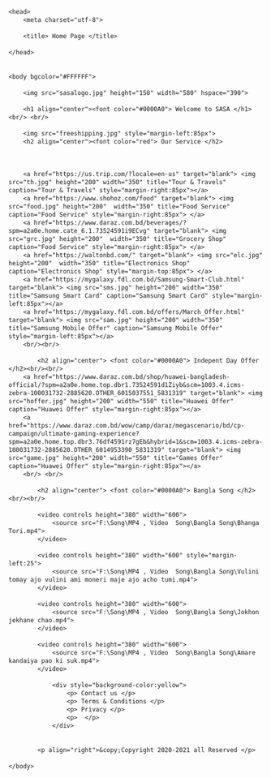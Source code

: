<!DOCTYPE html>

<html lang="en">

	<head>
		<meta charset="utf-8">
	
		<title> Home Page </title>
	
	</head>
	
	
	<body bgcolor="#FFFFFF">
	
		<img src="sasalogo.jpg" height="150" width="580" hspace="390">
	
		<h1 align="center"><font color="#0000A0"> Welcome to SASA </h1> <br/> <br/>
		
		<img src="freeshipping.jpg" style="margin-left:85px">
		<h2 align="center"><font color="red"> Our Service </h2>
		
		

		<a href="https://us.trip.com/?locale=en-us" target="blank"> <img src="th.jpg" height="200" width="350" title="Tour & Travels" caption="Tour & Travels" style="margin-right:85px"></a>
		<a href="https://www.shohoz.com/food" target="blank"> <img src="food.jpg" height="200"  width="350" title="Food Service" caption="Food Service" style="margin-right:85px"> </a>
		<a href="https://www.daraz.com.bd/beverages/?spm=a2a0e.home.cate_6.1.73524591i9ECvg" target="blank"> <img src="grc.jpg" height="200"  width="350" title="Grocery Shop" caption="Food Service" style="margin-right:85px"> </a>
		<a href="https://waltonbd.com/" target="blank"> <img src="elc.jpg" height="200"  width="350" title="Electronics Shop" caption="Electronics Shop" style="margin-top:85px"> </a>
		<a href="https://mygalaxy.fdl.com.bd/Samsung-Smart-Club.html" target="blank"> <img src="sms.jpg" height="200" width="350" title="Samsung Smart Card" caption="Samsung Smart Card" style="margin-left:85px"></a>
		<a href="https://mygalaxy.fdl.com.bd/offers/March_Offer.html" target="blank"> <img src="sam.jpg" height="200" width="350" title="Samsung Mobile Offer" caption="Samsung Mobile Offer" style="margin-left:85px"></a>
		<br/><br/>
		
			<h2 align="center"> <font color="#0000A0"> Indepent Day Offer </h2><br/><br/>
		<a href="https://www.daraz.com.bd/shop/huawei-bangladesh-official/?spm=a2a0e.home.top.dbr1.73524591d1Ziyb&scm=1003.4.icms-zebra-100031732-2885620.OTHER_6015037551_5831319" target="blank"> <img src="hoffer.jpg" height="200" width="550" title="Huawei Offer" caption="Huawei Offer" style="margin-right:85px"></a>	
		<a href="https://www.daraz.com.bd/wow/camp/daraz/megascenario/bd/cp-campaign/ultimate-gaming-experience?spm=a2a0e.home.top.dbr3.76df4591rz7gEb&hybrid=1&scm=1003.4.icms-zebra-100031732-2885620.OTHER_6014953390_5831319" target="blank"> <img src="game.jpg" height="200" width="550" title="Games Offer" caption="Huawei Offer" style="margin-right:85px"></a>		
		<br/> <br/>
		
			<h2 align="center"> <font color="#0000A0"> Bangla Song </h2><br/><br/>
				
			<video controls height="380" width="600">
				<source src="F:\Song\MP4 , Video  Song\Bangla Song\Bhanga Tori.mp4">
			</video>
			
			<video controls height="380" width="600" style="margin-left:25">
				<source src="F:\Song\MP4 , Video  Song\Bangla Song\Vulini tomay ajo vulini ami moneri maje ajo acho tumi.mp4">
			</video>
			
			<video controls height="380" width="600">
				<source src="F:\Song\MP4 , Video  Song\Bangla Song\Jokhon jekhane chao.mp4">
			</video>
			
			<video controls height="380" width="600">
				<source src="F:\Song\MP4 , Video  Song\Bangla Song\Amare kandaiya pao ki suk.mp4">
			</video>
			
				<div style="background-color:yellow">
					<p> Contact us </p>
					<p> Terms & Conditions </p>
					<p> Privacy </p>
					<p>  </p>
				</div>
			
			
			<p align="right">&copy;Copyright 2020-2021 all Reserved </p>
		
	</body>
	


</html>
